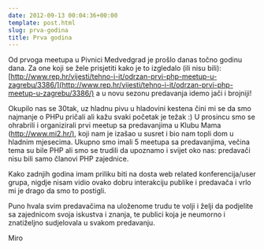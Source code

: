 ```yaml
---
date: 2012-09-13 00:04:36+00:00
template: post.html
slug: prva-godina
title: Prva godina
---
```


Od prvoga meetupa u Pivnici Medvedgrad je prošlo danas točno godinu dana. Za one koji se žele prisjetiti kako je to izgledalo (ili nisu bili): [http://www.rep.hr/vijesti/tehno-i-it/odrzan-prvi-php-meetup-u-zagrebu/3386/](http://www.rep.hr/vijesti/tehno-i-it/odrzan-prvi-php-meetup-u-zagrebu/3386/) a u novu sezonu predavanja idemo jači i brojniji!

Okupilo nas se 30tak, uz hladnu pivu u hladovini kestena čini mi se da smo najmanje o PHPu pričali ali kažu svaki početak je težak :) U prosincu smo se ohrabrili i organizirali prvi meetup sa predavanjima u Klubu Mama ([http://www.mi2.hr/)](http://www.mi2.hr/%29), koji nam je izašao u susret i bio nam topli dom u hladnim mjesecima. Ukupno smo imali 5 meetupa sa predavanjima, večina tema su bile PHP ali smo se trudili da upoznamo i svijet oko nas: predavači nisu bili samo članovi PHP zajednice.

Kako zadnjih godina imam priliku biti na dosta web related konferencija/user grupa, nigdje nisam vidio ovako dobru interakciju publike i predavača i vrlo mi je drago da smo to postigli.

Puno hvala svim predavačima na uloženome trudu te volji i želji da podjelite sa zajednicom svoja iskustva i znanja, te publici koja je neumorno i znatiželjno sudjelovala u svakom predavanju.

Miro
